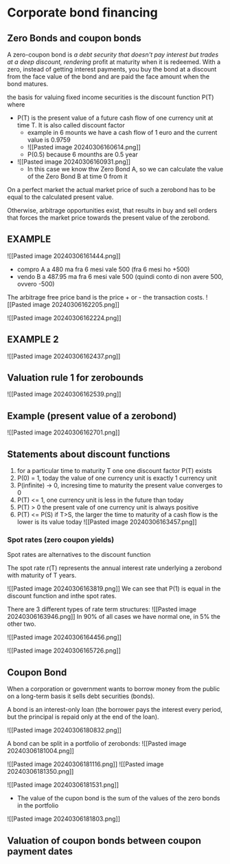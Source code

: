 
# Corporate bond financing


## Zero Bonds and coupon bonds 
A zero-coupon bond is _a debt security that doesn't pay interest but trades at a deep discount, rendering_ profit at maturity when it is redeemed.
With a zero, instead of getting interest payments, you buy the bond at a discount from the face value of the bond and are paid the face amount when the bond matures.

the basis for valuing fixed income securities is the discount function P(T) where 
- P(T) is the present value of a future cash flow of one currency unit at time T. It is also called discount factor
	- example in 6 mounts we have a cash flow of 1 euro and the current value is 0.9759 
	- ![[Pasted image 20240306160614.png]]
	- P(0.5) because 6 mounths are 0.5 year
- ![[Pasted image 20240306160931.png]]
	- In this case we know thw Zero Bond A, so we can calculate the value of the Zero Bond B at time 0 from it



On a perfect market the actual market price of such a zerobond has to be equal to the calculated present value.

Otherwise, arbitrage opportunities exist, that results in buy and sell orders that forces the market price towards the present value of the zerobond.



## EXAMPLE
![[Pasted image 20240306161444.png]]

- compro A a 480 ma fra 6 mesi vale 500 (fra 6 mesi ho +500)
- vendo B a 487.95 ma fra 6 mesi vale 500 (quindi conto di non avere 500, ovvero -500)

The arbitrage free price band is the price + or - the transaction costs.
![[Pasted image 20240306162205.png]]

![[Pasted image 20240306162224.png]]


## EXAMPLE 2
![[Pasted image 20240306162437.png]]


## Valuation rule 1 for zerobounds
![[Pasted image 20240306162539.png]]



## Example (present value of a zerobond)
![[Pasted image 20240306162701.png]]




## Statements about discount functions
1. for a particular time to maturity T one one discount factor P(T) exists
2. P(0) = 1, today the value of one currency unit is exactly 1 currency unit
3. P(infinite) -> 0, incresing time to maturity the present value converges to 0
4. P(T) <= 1, one currency unit is less in the future than today
5. P(T) > 0 the present vale of one currency unit is always positive
6. P(T) <= P(S) if T>S, the larger the time to maturity of a cash flow is the lower is its value today
![[Pasted image 20240306163457.png]]




### Spot rates (zero coupon yields)
Spot rates are alternatives to the discount function

The spot rate r(T) represents the annual interest rate underlying a zerobond with maturity of T years.

![[Pasted image 20240306163819.png]]
We can see that P(1) is equal in the discount function and inthe spot rates. 



There are 3 different types of rate term structures:
![[Pasted image 20240306163946.png]]
In 90% of all cases we have normal one, in 5% the other two.


![[Pasted image 20240306164456.png]]


![[Pasted image 20240306165726.png]]



## Coupon Bond 
When a corporation or government wants to borrow money from the public on a long-term basis it sells debt securities (bonds).

A bond is an interest-only loan (the borrower pays the interest every period, but the principal is repaid only at the end of the loan).

![[Pasted image 20240306180832.png]]



A bond can be split in a portfolio of zerobonds:
![[Pasted image 20240306181004.png]]



![[Pasted image 20240306181116.png]]
![[Pasted image 20240306181350.png]]

![[Pasted image 20240306181531.png]]

- The value of the cupon bond is the sum of the values of the zero bonds in the portfolio

![[Pasted image 20240306181803.png]]


## Valuation of coupon bonds between coupon payment dates 
